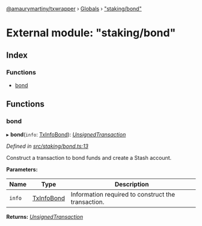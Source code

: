 [@amaurymartiny/txwrapper](../README.md) › [Globals](../globals.md) › ["staking/bond"](_staking_bond_.md)

# External module: "staking/bond"

## Index

### Functions

* [bond](_staking_bond_.md#bond)

## Functions

###  bond

▸ **bond**(`info`: [TxInfoBond](../interfaces/_staking_stakingtxtypeutils_.txinfobond.md)): *[UnsignedTransaction](../interfaces/_util_interfaces_.unsignedtransaction.md)*

*Defined in [src/staking/bond.ts:13](https://github.com/paritytech/txwrapper/blob/0fb6503/src/staking/bond.ts#L13)*

Construct a transaction to bond funds and create a Stash account.

**Parameters:**

Name | Type | Description |
------ | ------ | ------ |
`info` | [TxInfoBond](../interfaces/_staking_stakingtxtypeutils_.txinfobond.md) | Information required to construct the transaction.  |

**Returns:** *[UnsignedTransaction](../interfaces/_util_interfaces_.unsignedtransaction.md)*

